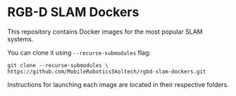 # RGB-D SLAM Dockers

This repository contains Docker images for the most popular SLAM systems.

You can clone it using `--recurse-submodules` flag:
```
git clone --recurse-submodules \ 
https://github.com/MobileRoboticsSkoltech/rgbd-slam-dockers.git
```
Instructions for launching each image are located in their respective folders.